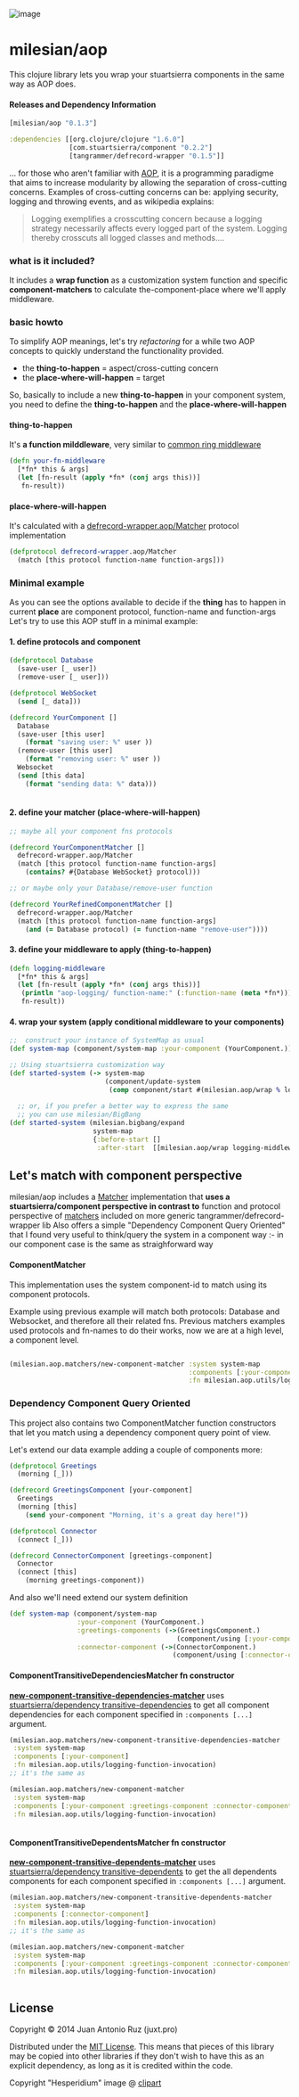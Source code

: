 ![image](https://dl.dropboxusercontent.com/u/8688858/epicarp-small.gif)

# milesian/aop

This clojure library lets you wrap your stuartsierra components in the same way as AOP does.

#### Releases and Dependency Information


```clojure
[milesian/aop "0.1.3"]
```

```clojure
:dependencies [[org.clojure/clojure "1.6.0"]
               [com.stuartsierra/component "0.2.2"]
               [tangrammer/defrecord-wrapper "0.1.5"]]
```


... for those who aren't familiar with [AOP](http://en.wikipedia.org/wiki/Aspect-oriented_programming), it is a programming paradigme that aims to increase modularity by allowing the separation of cross-cutting concerns. Examples of cross-cutting concerns can be: applying security, logging and throwing events, and as wikipedia explains:
> Logging exemplifies a crosscutting concern because a logging strategy necessarily affects every logged part of the system. Logging thereby crosscuts all logged classes and methods....


### what is it included?
It includes a **wrap function** as a customization system function and specific **component-matchers** to calculate the-component-place where we'll apply middleware.

### basic howto 
To simplify AOP meanings, let's try *refactoring* for a while two AOP concepts to quickly understand the functionality provided.

+ the **thing-to-happen** = aspect/cross-cutting concern
+ the **place-where-will-happen** = target


So, basically to include a new **thing-to-happen** in your component system, you need to define the **thing-to-happen** and the **place-where-will-happen**

   

#### **thing-to-happen**
It's **a function milddleware**, very similar to [common ring middleware](https://github.com/ring-clojure/ring/wiki/Concepts#middleware)

```clojure
(defn your-fn-middleware
  [*fn* this & args]
  (let [fn-result (apply *fn* (conj args this))]
   fn-result))
```
   
#### **place-where-will-happen**
It's calculated with a [defrecord-wrapper.aop/Matcher](https://github.com/tangrammer/defrecord-wrapper/blob/master/src/defrecord_wrapper/aop.clj#L4) protocol implementation

```clojure
(defprotocol defrecord-wrapper.aop/Matcher
  (match [this protocol function-name function-args]))
```



### Minimal example
As you can see the options available to decide if the **thing** has to happen in current **place** are component protocol, function-name and function-args
Let's try to use this AOP stuff in a minimal example: 


#### 1. define protocols and component 
```clojure
(defprotocol Database
  (save-user [_ user])
  (remove-user [_ user]))

(defprotocol WebSocket
  (send [_ data]))

(defrecord YourComponent []
  Database
  (save-user [this user]
    (format "saving user: %" user ))
  (remove-user [this user]
    (format "removing user: %" user ))
  Websocket
  (send [this data]
    (format "sending data: %" data)))
   
```

#### 2. define your matcher (place-where-will-happen)

```clojure
;; maybe all your component fns protocols

(defrecord YourComponentMatcher []
  defrecord-wrapper.aop/Matcher
  (match [this protocol function-name function-args]
    (contains? #{Database WebSocket} protocol)))

;; or maybe only your Database/remove-user function

(defrecord YourRefinedComponentMatcher []
  defrecord-wrapper.aop/Matcher
  (match [this protocol function-name function-args]
    (and (= Database protocol) (= function-name "remove-user"))))
```

#### 3. define your middleware to apply (thing-to-happen)

```clojure
(defn logging-middleware
  [*fn* this & args]
  (let [fn-result (apply *fn* (conj args this))]
   (println "aop-logging/ function-name:" (:function-name (meta *fn*)))
   fn-result))
```


#### 4. wrap your system (apply conditional middleware to your components)
 
```clojure
;;  construct your instance of SystemMap as usual
(def system-map (component/system-map :your-component (YourComponent.)))

;; Using stuartsierra customization way
(def started-system (-> system-map
                        (component/update-system 
                         (comp component/start #(milesian.aop/wrap % logging-middleware)))))
  
  ;; or, if you prefer a better way to express the same
  ;; you can use milesian/BigBang
(def started-system (milesian.bigbang/expand
                     system-map
                     {:before-start []
                      :after-start  [[milesian.aop/wrap logging-middleware]]}))

```


## Let's match with component perspective 

milesian/aop includes a [Matcher](https://github.com/tangrammer/defrecord-wrapper/blob/master/src/defrecord_wrapper/aop.clj#L4-L5) implementation that **uses a stuartsierra/component perspective in contrast to** function and protocol perspective of [matchers](https://github.com/tangrammer/defrecord-wrapper/blob/master/README.md#matchers-available-in-tangrammerdefrecord-wrapper) included on more generic tangrammer/defrecord-wrapper lib
Also offers a simple "Dependency Component Query Oriented" that I found very useful to think/query the system in a component way :- in our component case is the same as straighforward way 

####  ComponentMatcher 
This implementation  uses the system component-id to match using its component protocols.

Example using previous example will match both protocols: Database and Websocket, and therefore all their related fns. Previous matchers examples used protocols and fn-names to do their works, now we are at a high level, a component level.

```clojure

(milesian.aop.matchers/new-component-matcher :system system-map 
                                             :components [:your-component] 
                                             :fn milesian.aop.utils/logging-function-invocation)]                                          
```

###  Dependency Component Query Oriented 
This project also contains two ComponentMatcher function constructors that let you match using a dependency component query point of view. 

Let's extend our data example adding a couple of components more:

```clojure
(defprotocol Greetings
  (morning [_]))

(defrecord GreetingsComponent [your-component]
  Greetings
  (morning [this]
    (send your-component "Morning, it's a great day here!"))

(defprotocol Connector
  (connect [_]))

(defrecord ConnectorComponent [greetings-component]
  Connector
  (connect [this]
    (morning greetings-component))
```
And also we'll need extend our system definition

```clojure
(def system-map (component/system-map   
                 :your-component (YourComponent.)
                 :greetings-components (->(GreetingsComponent.)
                                          (component/using [:your-component]))
                 :connector-component (->(ConnectorComponent.)
                                         (component/using [:connector-component]))))

```

#### ComponentTransitiveDependenciesMatcher fn constructor
**[new-component-transitive-dependencies-matcher](https://github.com/milesian/aop/blob/master/src/milesian/aop/matchers.clj#L33)** uses [stuartsierra/dependency transitive-dependencies](https://github.com/stuartsierra/dependency/blob/master/src/com/stuartsierra/dependency.clj#L19) to get all component dependencies for each component specified in `:components [...]` argument. 

```clojure
(milesian.aop.matchers/new-component-transitive-dependencies-matcher 
 :system system-map 
 :components [:your-component] 
 :fn milesian.aop.utils/logging-function-invocation)
;; it's the same as                                           

(milesian.aop.matchers/new-component-matcher 
 :system system-map 
 :components [:your-component :greetings-component :connector-component] 
 :fn milesian.aop.utils/logging-function-invocation)
 
```

 
#### ComponentTransitiveDependentsMatcher fn constructor
**[new-component-transitive-dependents-matcher](https://github.com/milesian/aop/blob/master/src/milesian/aop/matchers.clj#L40)** uses [stuartsierra/dependency transitive-dependents](https://github.com/stuartsierra/dependency/blob/master/src/com/stuartsierra/dependency.clj#L22) to get the all dependents components for each component specified in `:components [...]` argument.

```clojure
(milesian.aop.matchers/new-component-transitive-dependents-matcher 
 :system system-map 
 :components [:connector-component] 
 :fn milesian.aop.utils/logging-function-invocation)
;; it's the same as                                           

(milesian.aop.matchers/new-component-matcher 
 :system system-map 
 :components [:your-component :greetings-component :connector-component] 
 :fn milesian.aop.utils/logging-function-invocation)
 
```



## License

Copyright © 2014 Juan Antonio Ruz (juxt.pro)

Distributed under the [MIT License](http://opensource.org/licenses/MIT). This means that pieces of this library may be copied into other libraries if they don't wish to have this as an explicit dependency, as long as it is credited within the code.

Copyright "Hesperidium" image @ [clipart](http://etc.usf.edu/clipart/)

